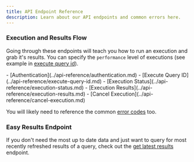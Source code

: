 ```yaml
---
title: API Endpoint Reference
description: Learn about our API endpoints and common errors here.
---
```

### Execution and Results Flow

Going through these endpoints will teach you how to run an execution and grab it's results. You can specify the `performance` level of executions (see example in [execute query id](../api-reference/execute-query-id.md)).

<div class="cards grid" markdown>
- [Authentication](../api-reference/authentication.md)
- [Execute Query ID](../api-reference/execute-query-id.md)
- [Execution Status](../api-reference/execution-status.md)
- [Execution Results](../api-reference/execution-results.md)
- [Cancel Execution](../api-reference/cancel-execution.md)
</div>

You will likely need to reference the common [error codes](../api-reference/errors.md) too.

### Easy Results Endpoint

If you don't need the most up to date data and just want to query for most recently refreshed results of a query, check out the [get latest results](../api-reference/latest_results.md) endpoint.
